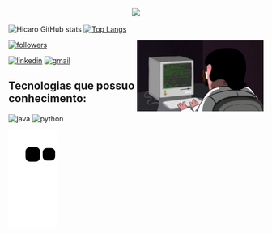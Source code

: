 
<p align="center">

  <img src="https://readme-typing-svg.herokuapp.com/?lines=Welcome+to+my+GitHub+profile!&center=true&width=380&height=45">
</p


![Hicaro GitHub stats](https://github-readme-stats.vercel.app/api?username=brasilhicaro&theme=noctis_minimus&show_icons=true)
[![Top Langs](https://github-readme-stats.vercel.app/api/top-langs/?username=brasilhicaro&theme=noctis_minimus&layout=compact)](https://github.com/brasilhicaro/github-readme-stats)

<div>
    <img align="right" width="250" src="./img/programming.gif" />
</div>


<p align="left">
  <a href="https://github.com/brasilhicaro">
    <img alt="followers" title="Follow me on Github" src="https://img.shields.io/github/followers/brasilhicaro?color=236ad3&labelColor=1155ba&style=for-the-badge&logo=github&label=Follow%20me"/></a>

[![linkedin](https://img.shields.io/badge/LinkedIn-0077B5?style=for-the-badge&logo=linkedin&logoColor=white)](https://www.linkedin.com/in/hicaro-brasil-045548220/)
[![gmail](https://img.shields.io/badge/Gmail-D14836?style=for-the-badge&logo=gmail&logoColor=white)](mailto:hicaro.brasil@academico.ifpb.edu.br)
</p>

## Tecnologias que possuo conhecimento:

<div>
    <img align="center" alt = "java" src= "https://img.shields.io/badge/Java-ED8B00?style=for-the-badge&logo=java&logoColor=white"
    />
    <img align="center" alt = "python" src= "https://img.shields.io/badge/Python-14354C?style=for-the-badge&logo=python&logoColor=white"
    />
</div>

![Snake gif](https://github.com/brasilhicaro/brasilhicaro/blob/output/github-contribution-grid-snake.svg)

